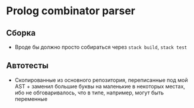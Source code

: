 # Prolog combinator parser

## Сборка
- Вроде бы должно просто собираться через `stack build`, `stack test`

## Автотесты
- Скопированные из основного репозитория, переписанные под мой AST + заменил большие буквы на маленькие в некоторых местах, ибо не обговаривалось, что в типе, например, могут быть переменные
